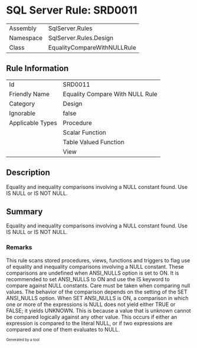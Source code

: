 ﻿# SQL Server Rule: SRD0011
  
|    |    |
|----|----|
| Assembly | SqlServer.Rules |
| Namespace | SqlServer.Rules.Design |
| Class | EqualityCompareWithNULLRule |
  
## Rule Information
  
|    |    |
|----|----|
| Id | SRD0011 |
| Friendly Name | Equality Compare With NULL Rule |
| Category | Design |
| Ignorable | false |
| Applicable Types | Procedure  |
|   | Scalar Function |
|   | Table Valued Function |
|   | View |
  
## Description
  
Equality and inequality comparisons involving a NULL constant found. Use IS NULL or IS NOT NULL.
  
## Summary
  
Equality and inequality comparisons involving a NULL constant found. Use IS NULL or IS NOT NULL.
  
### Remarks
  
This rule scans stored procedures, views, functions and triggers to flag use of equality
and inequality comparisons involving a NULL constant. These comparisons are undefined when
<c>ANSI_NULLS</c> option is set to ON. It is recommended to set <c>ANSI_NULLS</c> to ON and
use the <c>IS</c> keyword to compare against NULL constants. Care must be taken when
comparing null values. The behavior of the comparison depends on the setting of the
<c>SET ANSI_NULLS</c> option. When <c>SET ANSI_NULLS</c> is ON, a comparison in which one
or more of the expressions is NULL does not yield either TRUE or FALSE; it yields UNKNOWN.
This is because a value that is unknown cannot be compared logically against any other value.
This occurs if either an expression is compared to the literal NULL, or if two expressions
are compared and one of them evaluates to NULL.
  
<sub><sup>Generated by a tool</sup></sub>
